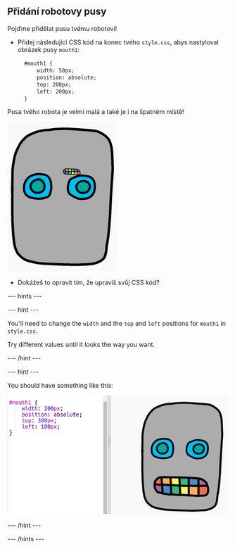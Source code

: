 ## Přidání robotovy pusy

Pojďme přidělat pusu tvému robotovi!

- Přidej následující CSS kód na konec tvého `style.css`, abys nastyloval obrázek pusy `mouth1`:
    
        #mouth1 {
            width: 50px;
            position: absolute;
            top: 200px;
            left: 200px;
        }
        

Pusa tvého robota je velmi malá a také je i na špatném místě!

![screenshot](images/robot-mouth.png)

- Dokážeš to opravit tím, že upravíš svůj CSS kód?

\--- hints \---

\--- hint \---

You'll need to change the `width` and the `top` and `left` positions for `mouth1` in `style.css`.

Try different values until it looks the way you want.

\--- /hint \---

\--- hint \---

You should have something like this:

![screenshot](images/robot-mouth-code.png)

\--- /hint \---

\--- /hints \---